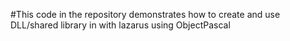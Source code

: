 #This code in the repository demonstrates how to create and use DLL/shared library in with lazarus using ObjectPascal
